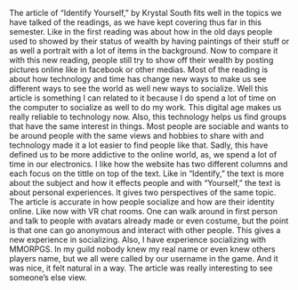 The article of “Identify Yourself,” by Krystal South fits well in the topics we have talked of the readings, as we have kept covering thus far in this semester. Like in the first reading was about how in the old days people used to showed by their status of wealth by having paintings of their stuff or as well a portrait with a lot of items in the background. Now to compare it with this new reading, people still try to show off their wealth by posting pictures online like in facebook or other medias. Most of the reading is about how technology and time has change new ways to make us see different ways to see the world as well new ways to socialize. 
Well this article is something I can related to it because I do spend a lot of time on the computer to socialize as well to do my work. This digital age makes us really reliable to technology now. Also, this technology helps us find groups that have the same interest in things. Most people are sociable and wants to be around people with the same views and hobbies to share with and technology made it a lot easier to find people like that. Sadly, this have defined us to be more addictive to the online world, as, we spend a lot of time in our electronics. 
I like how the website has two different columns and each focus on the tittle on top of the text. Like in “Identify,” the text is more about the subject and how it effects people and with “Yourself,” the text is about personal experiences. It gives two perspectives of the same topic.
The article is accurate in how people socialize and how are their identity online. Like now with VR chat rooms. One can walk around in first person and talk to people with avatars already made or even costume, but the point is that one can go anonymous and interact with other people. This gives a new experience in socializing. Also, I have experience socializing with MMORPGS. In my guild nobody knew my real name or even knew others players name, but we all were called by our username in the game. And it was nice, it felt natural in a way. The article was really interesting to see someone’s else view.
